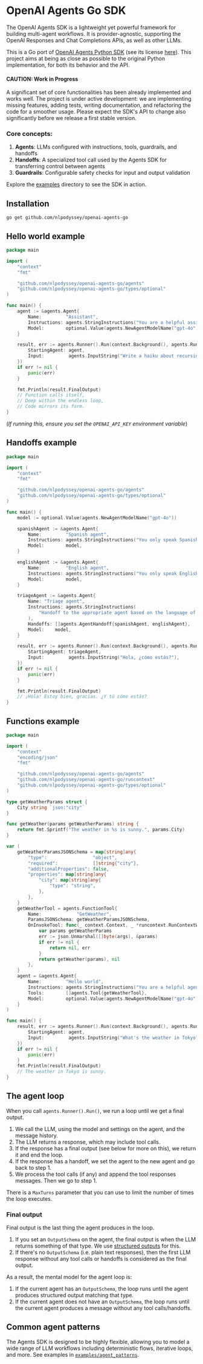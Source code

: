 # OpenAI Agents Go SDK

The OpenAI Agents SDK is a lightweight yet powerful framework for building
multi-agent workflows. It is provider-agnostic, supporting the OpenAI Responses
and Chat Completions APIs, as well as other LLMs.

This is a Go port of [OpenAI Agents Python SDK](https://openai.github.io/openai-agents-python/)
(see its license [here](https://github.com/openai/openai-agents-python/tree/main?tab=MIT-1-ov-file#readme)).
This project aims at being as close as possible to the original Python
implementation, for both its behavior and the API. 

#### CAUTION: Work in Progress

A significant set of core functionalities has been already implemented and
works well. The project is under active development: we are implementing
missing features, adding tests, writing documentation, and refactoring the
code for a smoother usage. Please expect the SDK's API to change also
significantly before we release a first stable version.

### Core concepts:

1. **Agents**: LLMs configured with instructions, tools, guardrails, and handoffs
2. **Handoffs**: A specialized tool call used by the Agents SDK for transferring control between agents
3. **Guardrails**: Configurable safety checks for input and output validation

Explore the [examples](examples) directory to see the SDK in action.

## Installation

```
go get github.com/nlpodyssey/openai-agents-go
```

## Hello world example

```go
package main

import (
	"context"
	"fmt"

	"github.com/nlpodyssey/openai-agents-go/agents"
	"github.com/nlpodyssey/openai-agents-go/types/optional"
)

func main() {
	agent := &agents.Agent{
		Name:         "Assistant",
		Instructions: agents.StringInstructions("You are a helpful assistant"),
		Model:        optional.Value(agents.NewAgentModelName("gpt-4o")),
	}

	result, err := agents.Runner().Run(context.Background(), agents.RunParams{
		StartingAgent: agent,
		Input:         agents.InputString("Write a haiku about recursion in programming."),
	})
	if err != nil {
		panic(err)
	}

    fmt.Println(result.FinalOutput)
    // Function calls itself,  
    // Deep within the endless loop,  
    // Code mirrors its form.
}
```

(_If running this, ensure you set the `OPENAI_API_KEY` environment variable_)

## Handoffs example

```go
package main

import (
	"context"
	"fmt"

	"github.com/nlpodyssey/openai-agents-go/agents"
	"github.com/nlpodyssey/openai-agents-go/types/optional"
)

func main() {
	model := optional.Value(agents.NewAgentModelName("gpt-4o"))

	spanishAgent := &agents.Agent{
		Name:         "Spanish agent",
		Instructions: agents.StringInstructions("You only speak Spanish."),
		Model:        model,
	}

	englishAgent := &agents.Agent{
		Name:         "English agent",
		Instructions: agents.StringInstructions("You only speak English."),
		Model:        model,
	}

	triageAgent := &agents.Agent{
		Name: "Triage agent",
		Instructions: agents.StringInstructions(
			"Handoff to the appropriate agent based on the language of the request.",
		),
		Handoffs: []agents.AgentHandoff{spanishAgent, englishAgent},
		Model:    model,
	}

	result, err := agents.Runner().Run(context.Background(), agents.RunParams{
		StartingAgent: triageAgent,
		Input:         agents.InputString("Hola, ¿cómo estás?"),
	})
	if err != nil {
		panic(err)
	}

	fmt.Println(result.FinalOutput)
	// ¡Hola! Estoy bien, gracias. ¿Y tú cómo estás?
}
```

## Functions example

```go
package main

import (
	"context"
	"encoding/json"
	"fmt"

	"github.com/nlpodyssey/openai-agents-go/agents"
	"github.com/nlpodyssey/openai-agents-go/runcontext"
	"github.com/nlpodyssey/openai-agents-go/types/optional"
)

type getWeatherParams struct {
	City string `json:"city"`
}

func getWeather(params getWeatherParams) string {
	return fmt.Sprintf("The weather in %s is sunny.", params.City)
}

var (
	getWeatherParamsJSONSchema = map[string]any{
		"type":                 "object",
		"required":             []string{"city"},
		"additionalProperties": false,
		"properties": map[string]any{
			"city": map[string]any{
				"type": "string",
			},
		},
	}
	getWeatherTool = agents.FunctionTool{
		Name:             "GetWeather",
		ParamsJSONSchema: getWeatherParamsJSONSchema,
		OnInvokeTool: func(_ context.Context, _ *runcontext.RunContextWrapper, args string) (any, error) {
			var params getWeatherParams
			err := json.Unmarshal([]byte(args), &params)
			if err != nil {
				return nil, err
			}
			return getWeather(params), nil
		},
	}
	agent = &agents.Agent{
		Name:         "Hello world",
		Instructions: agents.StringInstructions("You are a helpful agent."),
		Tools:        []agents.Tool{getWeatherTool},
		Model:        optional.Value(agents.NewAgentModelName("gpt-4o")),
	}
)

func main() {
	result, err := agents.Runner().Run(context.Background(), agents.RunParams{
		StartingAgent: agent,
		Input:         agents.InputString("What's the weather in Tokyo?"),
	})
	if err != nil {
		panic(err)
	}
	fmt.Println(result.FinalOutput)
	// The weather in Tokyo is sunny.
}
```

## The agent loop

When you call `agents.Runner().Run()`, we run a loop until we get a final output.

1. We call the LLM, using the model and settings on the agent, and the message history.
2. The LLM returns a response, which may include tool calls.
3. If the response has a final output (see below for more on this), we return it and end the loop.
4. If the response has a handoff, we set the agent to the new agent and go back to step 1.
5. We process the tool calls (if any) and append the tool responses messages. Then we go to step 1.

There is a `MaxTurns` parameter that you can use to limit the number of times the loop executes.

### Final output

Final output is the last thing the agent produces in the loop.

1.  If you set an `OutputSchema` on the agent, the final output is when the  LLM returns something of that type. We use [structured outputs](https://platform.openai.com/docs/guides/structured-outputs) for this.
2.  If there's no `OutputSchema` (i.e. plain text responses), then the first LLM response without any tool calls or handoffs is considered as the final output.

As a result, the mental model for the agent loop is:

1. If the current agent has an `OutputSchema`, the loop runs until the agent produces structured output matching that type.
2. If the current agent does not have an `OutputSchema`, the loop runs until the current agent produces a message without any tool calls/handoffs.

## Common agent patterns

The Agents SDK is designed to be highly flexible, allowing you to model a wide
range of LLM workflows including deterministic flows, iterative loops, and more.
See examples in [`examples/agent_patterns`](examples/agent_patterns).
